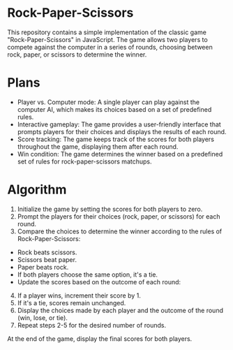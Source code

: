 # Rock-Paper-Scissors
This repository contains a simple implementation of the classic game "Rock-Paper-Scissors" in JavaScript. The game allows two players to compete against the computer in a series of rounds, choosing between rock, paper, or scissors to determine the winner.
# Plans
- Player vs. Computer mode: A single player can play against the computer AI, which makes its choices based on a set of predefined rules.
- Interactive gameplay: The game provides a user-friendly interface that prompts players for their choices and displays the results of each round.
- Score tracking: The game keeps track of the scores for both players throughout the game, displaying them after each round.
- Win condition: The game determines the winner based on a predefined set of rules for rock-paper-scissors matchups.
# Algorithm
1. Initialize the game by setting the scores for both players to zero.
2. Prompt the players for their choices (rock, paper, or scissors) for each round.
3. Compare the choices to determine the winner according to the rules of Rock-Paper-Scissors:

- Rock beats scissors.
- Scissors beat paper.
- Paper beats rock.
- If both players choose the same option, it's a tie.
- Update the scores based on the outcome of each round:

4. If a player wins, increment their score by 1.
5. If it's a tie, scores remain unchanged.
6. Display the choices made by each player and the outcome of the round (win, lose, or tie).
7. Repeat steps 2-5 for the desired number of rounds.

At the end of the game, display the final scores for both players.
